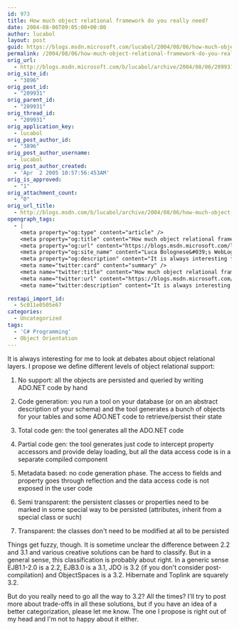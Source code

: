 ```yaml
---
id: 973
title: How much object relational framework do you really need?
date: 2004-08-06T09:05:00+00:00
author: lucabol
layout: post
guid: https://blogs.msdn.microsoft.com/lucabol/2004/08/06/how-much-object-relational-framework-do-you-really-need/
permalink: /2004/08/06/how-much-object-relational-framework-do-you-really-need/
orig_url:
  - http://blogs.msdn.microsoft.com/b/lucabol/archive/2004/08/06/209931.aspx
orig_site_id:
  - "3896"
orig_post_id:
  - "209931"
orig_parent_id:
  - "209931"
orig_thread_id:
  - "209931"
orig_application_key:
  - lucabol
orig_post_author_id:
  - "3896"
orig_post_author_username:
  - lucabol
orig_post_author_created:
  - 'Apr  2 2005 10:57:56:453AM'
orig_is_approved:
  - "1"
orig_attachment_count:
  - "0"
orig_url_title:
  - http://blogs.msdn.com/b/lucabol/archive/2004/08/06/how-much-object-relational-framework-do-you-really-need.aspx
opengraph_tags:
  - |
    <meta property="og:type" content="article" />
    <meta property="og:title" content="How much object relational framework do you really need?" />
    <meta property="og:url" content="https://blogs.msdn.microsoft.com/lucabol/2004/08/06/how-much-object-relational-framework-do-you-really-need/" />
    <meta property="og:site_name" content="Luca Bolognese&#039;s WebLog" />
    <meta property="og:description" content="It is always interesting for me to look at debates about object relational layers. I propose we define different levels of object relational support: No support: all the objects are persisted and queried by writing ADO.NET code by hand Code generation: you run a tool on your database (or on an abstract description of your..." />
    <meta name="twitter:card" content="summary" />
    <meta name="twitter:title" content="How much object relational framework do you really need?" />
    <meta name="twitter:url" content="https://blogs.msdn.microsoft.com/lucabol/2004/08/06/how-much-object-relational-framework-do-you-really-need/" />
    <meta name="twitter:description" content="It is always interesting for me to look at debates about object relational layers. I propose we define different levels of object relational support: No support: all the objects are persisted and queried by writing ADO.NET code by hand Code generation: you run a tool on your database (or on an abstract description of your..." />
    
restapi_import_id:
  - 5c011e0505e67
categories:
  - Uncategorized
tags:
  - 'C# Programming'
  - Object Orientation
---
```

It is always interesting for me to look at debates about object relational layers. I propose we define different levels of object relational support:

  1. No support: all the objects are persisted and queried by writing ADO.NET code by hand
  2. Code generation: you run a tool on your database (or on an abstract description of your schema)&nbsp;and the tool generates a bunch of objects for your tables and some ADO.NET code to retrieve/persist their state
  1. Total code gen: the tool generates all the ADO.NET code
  2. Partial code gen: the tool generates just code to intercept property accessors and provide delay loading, but all the data access code is in a separate compiled component

  3. Metadata based: no code generation phase. The access to fields and property goes through reflection and the data access code is not exposed in the user code
  1. Semi transparent: the persistent classes or properties need to be marked in some special way to be persisted (attributes, inherit from a special class or such)
  2. Transparent: the classes don't need to be modified at all to be persisted

Things get fuzzy, though. It is sometime unclear the difference between 2.2 and 3.1 and&nbsp;various creative solutions can be hard to classify. But in a general sense,&nbsp;this classification is probably about right.&nbsp;In a generic sense EJB1.1-2.0 is a 2.2, EJB3.0 is a 3.1, JDO is 3.2 (if you don't consider post-compilation) and ObjectSpaces is a 3.2. Hibernate and Toplink are squarely 3.2.

But do you really need to go all the way to 3.2? All the times? I'll try to post more about trade-offs in all these solutions, but if you have an idea of a better categorization, please let me know. The one I propose is right out of my head and I'm not to happy about it either.